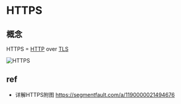 # HTTPS

## 概念

HTTPS = [HTTP](HTTP.md) over [TLS](SSL-TLS.md)

![HTTPS](res/HTTPS-level)

## ref

- 详解HTTPS附图 <https://segmentfault.com/a/1190000021494676>